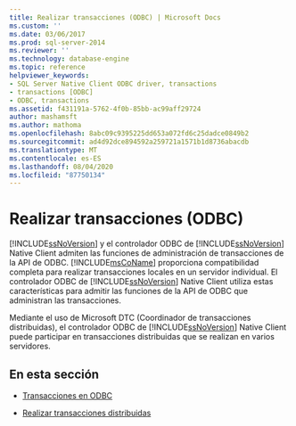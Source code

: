 ```yaml
---
title: Realizar transacciones (ODBC) | Microsoft Docs
ms.custom: ''
ms.date: 03/06/2017
ms.prod: sql-server-2014
ms.reviewer: ''
ms.technology: database-engine
ms.topic: reference
helpviewer_keywords:
- SQL Server Native Client ODBC driver, transactions
- transactions [ODBC]
- ODBC, transactions
ms.assetid: f431191a-5762-4f0b-85bb-ac99aff29724
author: mashamsft
ms.author: mathoma
ms.openlocfilehash: 8abc09c9395225dd653a072fd6c25dadce0849b2
ms.sourcegitcommit: ad4d92dce894592a259721a1571b1d8736abacdb
ms.translationtype: MT
ms.contentlocale: es-ES
ms.lasthandoff: 08/04/2020
ms.locfileid: "87750134"
---
```

# <a name="performing-transactions-odbc"></a>Realizar transacciones (ODBC)
  [!INCLUDE[ssNoVersion](../../includes/ssnoversion-md.md)] y el controlador ODBC de [!INCLUDE[ssNoVersion](../../includes/ssnoversion-md.md)] Native Client admiten las funciones de administración de transacciones de la API de ODBC. [!INCLUDE[msCoName](../../includes/msconame-md.md)] proporciona compatibilidad completa para realizar transacciones locales en un servidor individual. El controlador ODBC de [!INCLUDE[ssNoVersion](../../includes/ssnoversion-md.md)] Native Client utiliza estas características para admitir las funciones de la API de ODBC que administran las transacciones.  
  
 Mediante el uso de Microsoft DTC (Coordinador de transacciones distribuidas), el controlador ODBC de [!INCLUDE[ssNoVersion](../../includes/ssnoversion-md.md)] Native Client puede participar en transacciones distribuidas que se realizan en varios servidores.  
  
## <a name="in-this-section"></a>En esta sección  
  
-   [Transacciones en ODBC](../../relational-databases/native-client/odbc/performing-transactions-in-odbc.md)  
  
-   [Realizar transacciones distribuidas](../../relational-databases/native-client-ole-db-transactions/transactions.md)  
  
  
